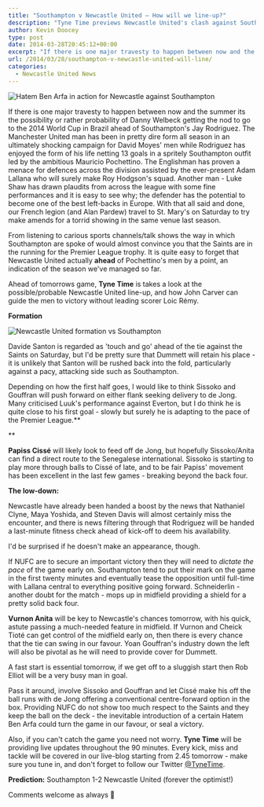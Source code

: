```yaml
---
title: "Southampton v Newcastle United – How will we line-up?"
description: "Tyne Time previews Newcastle United's clash against Southampton in the Premier League on Saturday as the battle for the top 7 continues."
author: Kevin Doocey
type: post
date: 2014-03-28T20:45:12+00:00
excerpt: "If there is one major travesty to happen between now and the summer its the possibility or rather probability of Danny Welbeck getting the nod to go to the 2014 World Cup in Brazil ahead of Southampton's Jay Rodriguez..."
url: /2014/03/28/southampton-v-newcastle-united-will-line/
categories:
  - Newcastle United News
---
```


![Hatem Ben Arfa in action for Newcastle against Southampton](https://www.tynetime.com/wp-content/uploads/2014/03/Hatem-Ben-Arfa-Southampton.jpg "Southampton - An excellent side that have excellent with large English contingent")

If there is one major travesty to happen between now and the summer its the possibility or rather probability of Danny Welbeck getting the nod to go to the 2014 World Cup in Brazil ahead of Southampton's Jay Rodriguez. The Manchester United man has been in pretty dire form all season in an ultimately shocking campaign for David Moyes' men while Rodriguez has enjoyed the form of his life netting 13 goals in a spritely Southampton outfit led by the ambitious Mauricio Pochettino. The Englishman has proven a menace for defences across the division assisted by the ever-present Adam Lallana who will surely make Roy Hodgson's squad. Another man - Luke Shaw has drawn plaudits from across the league with some fine performances and it is easy to see why; the defender has the potential to become one of the best left-backs in Europe. With that all said and done, our French legion (and Alan Pardew) travel to St. Mary's on Saturday to try make amends for a torrid showing in the same venue last season.

From listening to carious sports channels/talk shows the way in which Southampton are spoke of would almost convince you that the Saints are in the running for the Premier League trophy. It is quite easy to forget that Newcastle United actually&nbsp;**ahead** of Pochettino's men by a point, an indication of the season we've managed so far.

Ahead of tomorrows game, **Tyne Time** is takes a look at the possible/probable Newcastle United line-up, and how John Carver can guide the men to victory without leading scorer Loic Rémy.

**Formation**

![Newcastle United formation vs Southampton](https://www.tynetime.com/wp-content/uploads/2014/03/Newcastle-Line-Up-Southampton.jpg "Dummett likely to get nod ahead of Santon; Elliot GK")

Davide Santon is regarded as 'touch and go' ahead of the tie against the Saints on Saturday, but I'd be pretty sure that Dummett will retain his place - it is unlikely that Santon will be rushed back into the fold, particularly against a pacy, attacking side such as Southampton.

Depending on how the first half goes, I would like to think Sissoko and Gouffran will push forward on either flank seeking delivery to de Jong. Many criticised Luuk's performance against Everton, but I do think he is quite close to his first goal - slowly but surely he is adapting to the pace of the Premier League.\*\*

\*\*

**Papiss Cissé** will likely look to feed off de Jong, but hopefully Sissoko/Anita can find a direct route to the Senegalese international. Sissoko is starting to play more through balls to Cissé of late, and to be fair Papiss' movement has been excellent in the last few games - breaking beyond the back four.

**The low-down:**

Newcastle have already been handed a boost by the news that Nathaniel Clyne, Maya Yoshida, and Steven Davis will almost certainly miss the encounter, and there is news filtering through that Rodriguez will be handed a last-minute fitness check ahead of kick-off to deem his availability.

I'd be surprised if he doesn't make an appearance, though.

If NUFC are to secure an important victory then they will need to _dictate the pace_ of the game early on. Southampton tend to put their mark on the game in the first twenty minutes and eventually tease the opposition until full-time with Lallana central to everything positive going forward. Schneiderlin - another doubt for the match - mops up in midfield providing a shield for a pretty solid back four.

**Vurnon Anita** will be key to Newcastle's chances tomorrow, with his quick, astute passing a much-needed feature in midfield. If Vurnon and Cheick Tioté can get control of the midfield early on, then there is every chance that the tie can swing in our favour. Yoan Gouffran's industry down the left will also be pivotal as he will need to provide cover for Dummett.

A fast start is essential tomorrow, if we get off to a sluggish start then Rob Elliot will be a very busy man in goal.

Pass it around, involve Sissoko and Gouffran and let Cissé make his off the ball runs with de Jong offering a conventional centre-forward option in the box. Providing NUFC do not show too much respect to the Saints and they keep the ball on the deck - the inevitable introduction of a certain Hatem Ben Arfa could turn the game in our favour, or seal a victory.

Also, if you can't catch the game you need not worry. **Tyne Time** will be providing live updates throughout the 90 minutes. Every kick, miss and tackle will be covered in our live-blog starting from 2.45 tomorrow - make sure you tune in, and don't forget to follow our Twitter [@TyneTime](https://twitter.com/tynetime "tyne time twitter").

**Prediction:** Southampton 1-2 Newcastle United (forever the optimist!)

Comments welcome as always 🙂

